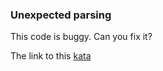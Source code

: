 ### Unexpected parsing

This code is buggy. Can you fix it?

The link to this [kata](https://www.codewars.com/kata/unexpected-parsing/javascript)
